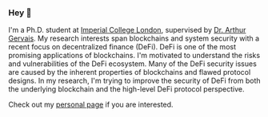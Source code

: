 ### Hey 👋

I'm a Ph.D. student at [Imperial College London](https://www.imperial.ac.uk/), supervised by [Dr. Arthur Gervais](https://arthurgervais.com/).
My research interests span blockchains and system security with a recent focus on decentralized finance (DeFi).
DeFi is one of the most promising applications of blockchains.
I'm motivated to understand the risks and vulnerabilities of the DeFi ecosystem.
Many of the DeFi security issues are caused by the inherent properties of blockchains and flawed protocol designs.
In my research, I'm trying to improve the security of DeFi from both the underlying blockchain and the high-level DeFi protocol perspective.

Check out my [personal page](https://kaihuaqin.com/) if you are interested.
